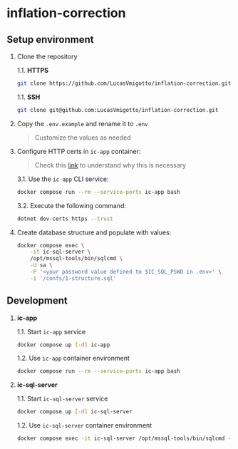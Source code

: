 # inflation-correction

## Setup environment

1. Clone the repository

    1.1. **HTTPS**

    ```bash
    git clone https://github.com/LucasVmigotto/inflation-correction.git
    ```

    1.1. **SSH**

    ```bash
    git clone git@github.com:LucasVmigotto/inflation-correction.git
    ```

2. Copy the `.env.example` and rename it to `.env`

    >  Customize the values as needed

3. Configure HTTP certs in `ic-app` container:

    > Check this [link](https://aka.ms/dev-certs-trust) to understand why this is necessary

    3.1. Use the `ic-app` CLI service:

    ```bash
    docker compose run --rm --service-ports ic-app bash
    ```

    3.2. Execute the following command:

    ```bash
    dotnet dev-certs https --trust
    ```

4. Create database structure and populate with values:

    ```bash
    docker compose exec \
        -it ic-sql-server \
        /opt/mssql-tools/bin/sqlcmd \
        -U sa \
        -P '<your password value defined to $IC_SQL_PSWD in .env>' \
        -i '/confs/1-structure.sql'
    ```

## Development

1. **ic-app**

    1.1. Start `ic-app` service

    ```bash
    docker compose up [-d] ic-app
    ```

    1.2. Use `ic-app` container environment

    ```bash
    docker compose run --rm --service-ports ic-app bash
    ```

2. **ic-sql-server**

    1.1. Start `ic-sql-server` service

    ```bash
    docker compose up [-d] ic-sql-server
    ```

    1.2. Use `ic-sql-server` container environment

    ```bash
    docker compose exec -it ic-sql-server /opt/mssql-tools/bin/sqlcmd -U sa -P '<your password value defined to $IC_SQL_PSWD in .env>'
    ```
